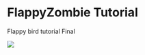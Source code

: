 # FlappyZombie Tutorial

Flappy bird tutorial
Final

<img src="http://i.gyazo.com/838ad1d80a234508c91af6be62f3c242.gif">

